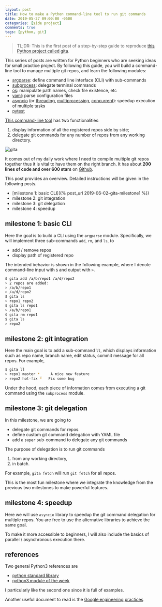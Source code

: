 ```yaml
---
layout: post
title: How to make a Python command-line tool to run git commands
date: 2019-05-27 09:00:00 -0500
categories: [side project]
comments: true
tags: [python, git]
---
```


> TL;DR: This is the first post of a step-by-step guide to reproduce [this Python project called gita][gita].

[gita]: https://github.com/nosarthur/gita

This series of posts are written for Python beginners who are seeking ideas
for small practice project.
By following this guide, you will build a command-line tool to manage multiple
git repos, and learn the following modules:

- [argparse](https://docs.python.org/3/library/argparse.html):
  define command line interface (CLI) with sub-commands
- [subprocess](https://docs.python.org/3/library/subprocess.html): delegate terminal commands
- [os](https://docs.python.org/3/library/os.html):
  manipulate path names, check file existence, etc
- [yaml](https://github.com/yaml/pyyaml/): parse configuration files
- [asyncio](https://docs.python.org/3/library/asyncio.html)
  (or [threading](https://docs.python.org/3/library/threading.html),
  [multiprocessing](https://docs.python.org/3/library/multiprocessing.html),
  [concurrent](https://docs.python.org/3/library/concurrent.html)):
  speedup execution of multiple tasks
- [pytest](https://docs.pytest.org/en/latest/)

[This command-line tool][gita] has two functionalities:

1. display information of all the registered repos side by side;
1. delegate git commands for any number of repos from any working directory.

![gita](https://github.com/nosarthur/gita/raw/master/doc/screenshot.png)

It comes out of my daily work where I need to compile
multiple git repos together thus it is vital to have them on the right branch.
It has about **200 lines of code and over 600 stars** on [Github][gita].

This post provides an overview.
Detailed instructions will be given in the following posts.

- [milestone 1: basic CLI]({% post_url 2019-06-02-gita-milestone1 %})
- milestone 2: git integration
- milestone 3: git delegation
- milestone 4: speedup

## milestone 1: basic CLI

Here the goal is to build a CLI using the `argparse` module. Specifically, we
will implement three sub-commands `add`, `rm`, and `ls`, to

- add / remove repos
- display path of registered repo

The intended behavior is shown in the following example, where
I denote command-line input with `$` and output with `>`.

```bash
$ gita add /a/b/repo1 /a/d/repo2
> 2 repos are added:
> /a/b/repo1
> /a/d/repo2
$ gita ls
> repo1 repo2
$ gita ls repo1
> /a/b/repo1
$ gita rm repo1
$ gita ls
> repo2
```

## milestone 2: git integration

Here the main goal is to add a sub-command `ll`, which displays information
such as repo name, branch name, edit status, commit message for all repos.
For example,

```bash
$ gita ll
> repo1 master *_    A nice new feature
> repo2 hot-fix *   Fix some bug
```

Under the hood, each piece of information comes from executing a git
command using the `subprocess` module.

## milestone 3: git delegation

In this milestone, we are going to

- delegate git commands for repos
- define custom git command delegation with YAML file
- add a `super` sub-command to delegate any git commands

The purpose of delegation is to run git commands

1. from any working directory,
2. in batch.

For example, `gita fetch` will run `git fetch` for all repos.

This is the most fun milestone where we integrate the knowledge from the
previous two milestones to make powerful features.

## milestone 4: speedup

Here we will use `asyncio` library to speedup the git command delegation for
multiple repos.
You are free to use the alternative libraries to achieve the same goal.

To make it more accessible to beginners, I will also include the basics of
parallel / asynchronous execution there.

## references

Two general Python3 references are

- [python standard library](https://docs.python.org/3/library/)
- [python3 module of the week](https://pymotw.com/3/)

I particularly like the second one since it is full of examples.

Another useful document to read is the [Google engineering practices](https://arxiv.org/abs/1702.01715).
